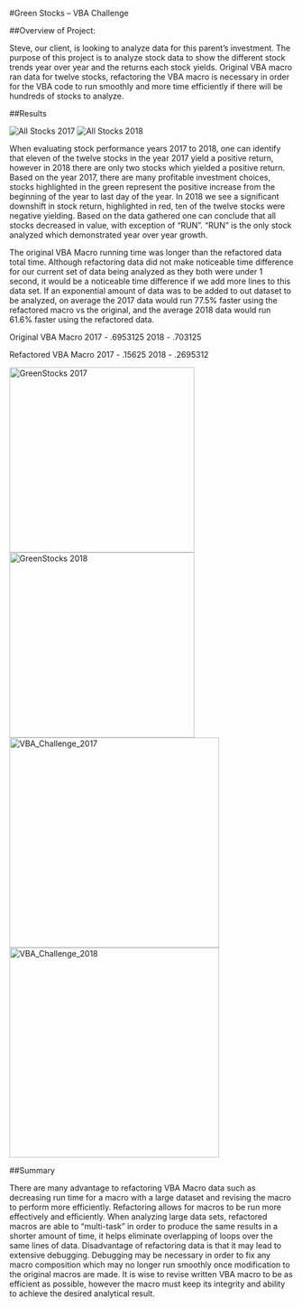 #Green Stocks – VBA Challenge


##Overview of Project:

Steve, our client, is looking to analyze data for this parent’s investment. The purpose of this project is to analyze stock data to show the different stock trends year over year and the returns each stock yields. Original VBA macro ran data for twelve stocks, refactoring the VBA macro is necessary in order for the VBA code to run smoothly and more time efficiently if there will be hundreds of stocks to analyze. 

##Results

![All Stocks 2017 ](https://user-images.githubusercontent.com/89940569/134753177-143916fb-0c99-499c-861c-775a801e253e.png)
![All Stocks 2018 ](https://user-images.githubusercontent.com/89940569/134753180-631cc938-483c-4940-8541-8376495f433b.png)


When evaluating stock performance years 2017 to 2018, one can identify that eleven of the twelve stocks in the year 2017 yield a positive return, however in 2018 there are only two stocks which yielded a positive return. Based on the year 2017, there are many profitable investment choices, stocks highlighted in the green represent the positive increase from the beginning of the year to last day of the year. In 2018 we see a significant downshift in stock return, highlighted in red, ten of the twelve stocks were negative yielding. Based on the data gathered one can conclude that all stocks decreased in value, with exception of “RUN”. “RUN” is the only stock analyzed which demonstrated year over year growth. 


The original VBA Macro running time was longer than the refactored data total time. Although refactoring data did not make noticeable time difference for our current set of data being analyzed as they both were under 1 second, it would be a noticeable time difference if we add more lines to this data set. If an exponential amount of data was to be added to out dataset to be analyzed, on average the 2017 data would run 77.5% faster using the refactored macro vs the original, and the average 2018 data would run 61.6% faster using the refactored data. 

Original VBA Macro
2017 - .6953125   2018 - .703125

Refactored VBA Macro
2017 - .15625   2018 - .2695312


<img width="328" alt="GreenStocks 2017 " src="https://user-images.githubusercontent.com/89940569/134753206-6d9b2fa1-6202-4412-8b15-7beb44078854.png">

<img width="328" alt="GreenStocks 2018" src="https://user-images.githubusercontent.com/89940569/134753209-a9de6ec1-dbe4-43b3-83b8-7a7b32331c50.png">

<img width="372" alt="VBA_Challenge_2017" src="https://user-images.githubusercontent.com/89940569/134753221-1dabda5b-892d-4766-8faf-e7990869ffd0.png">

<img width="372" alt="VBA_Challenge_2018" src="https://user-images.githubusercontent.com/89940569/134753231-2c0b9eef-d9c6-42fe-bf97-832a19ba65f4.png">


##Summary

There are many advantage to refactoring VBA Macro data such as decreasing run time for a macro with a large dataset and revising the macro to perform more efficiently. Refactoring allows for macros to be run more effectively and efficiently. When analyzing large data sets, refactored macros are able to “multi-task” in order to produce the same results in a shorter amount of time, it helps eliminate overlapping of loops over the same lines of data. Disadvantage of refactoring data is that it may lead to extensive debugging. Debugging may be necessary in order to fix any macro composition which may no longer run smoothly once modification to the original macros are made.  It is wise to revise written VBA macro to be as efficient as possible, however the macro must keep its integrity and ability to achieve the desired analytical result. 




